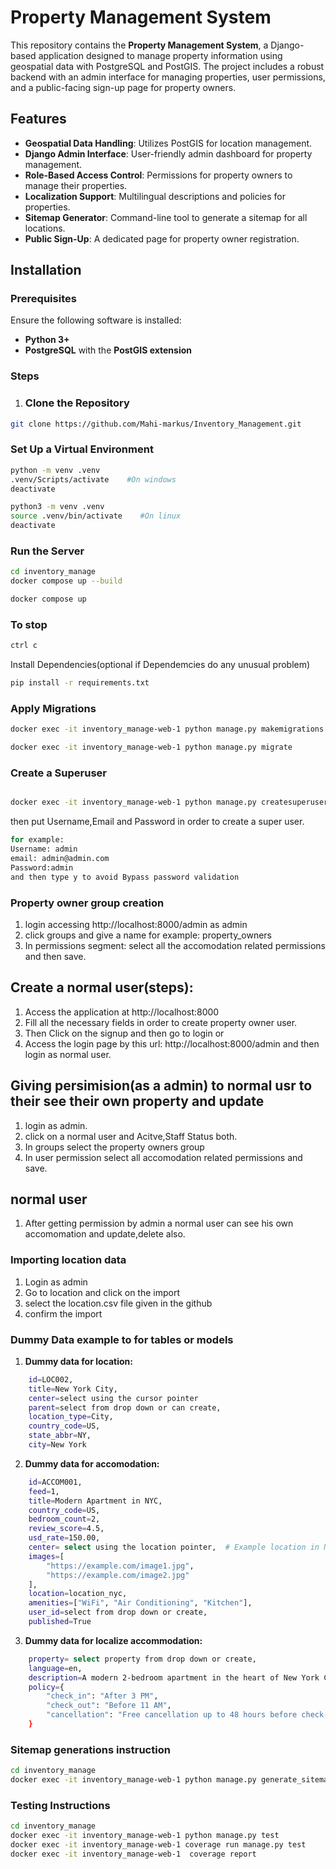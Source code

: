 # Property Management System

This repository contains the **Property Management System**, a Django-based application designed to manage property information using geospatial data with PostgreSQL and PostGIS. The project includes a robust backend with an admin interface for managing properties, user permissions, and a public-facing sign-up page for property owners.

## Features

- **Geospatial Data Handling**: Utilizes PostGIS for location management.
- **Django Admin Interface**: User-friendly admin dashboard for property management.
- **Role-Based Access Control**: Permissions for property owners to manage their properties.
- **Localization Support**: Multilingual descriptions and policies for properties.
- **Sitemap Generator**: Command-line tool to generate a sitemap for all locations.
- **Public Sign-Up**: A dedicated page for property owner registration.

## Installation

### Prerequisites

Ensure the following software is installed:

- **Python 3+**
- **PostgreSQL** with the **PostGIS extension**

### Steps

1. ### Clone the Repository ###

  ```bash
 git clone https://github.com/Mahi-markus/Inventory_Management.git

```

### Set Up a Virtual Environment

```bash
python -m venv .venv
.venv/Scripts/activate    #On windows
deactivate
```

```bash
python3 -m venv .venv
source .venv/bin/activate    #On linux
deactivate
```

### Run the Server

```bash
cd inventory_manage
docker compose up --build
```

```bash
docker compose up
```

### To stop

```bash
ctrl c

```

Install Dependencies(optional if Dependemcies do any unusual problem)

```bash
pip install -r requirements.txt
```


### Apply Migrations

```bash
docker exec -it inventory_manage-web-1 python manage.py makemigrations
```

```bash
docker exec -it inventory_manage-web-1 python manage.py migrate
```

### Create a Superuser

```bash

docker exec -it inventory_manage-web-1 python manage.py createsuperuser
```

then put Username,Email and Password in order to create a super user.

```bash
for example:
Username: admin
email: admin@admin.com
Password:admin
and then type y to avoid Bypass password validation

```

### Property owner group creation

1. login accessing http://localhost:8000/admin as admin
2. click groups and give a name for example: property_owners
3. In permissions segment: select all the accomodation related permissions and then save.

## Create a normal user(steps):

1.  Access the application at http://localhost:8000
2.  Fill all the necessary fields in order to create property owner user.
3.  Then Click on the signup and then go to login or
4.  Access the login page by this url: http://localhost:8000/admin and then login as normal user.

## Giving persimision(as a admin) to normal usr to their see their own property and update

1. login as admin.
2. click on a normal user and Acitve,Staff Status both.
3. In groups select the property owners group
4. In user permission select all accomodation related permissions and save.

## normal user

1. After getting permission by admin a normal user can see his own accomomation and update,delete also.

### Importing location data
1. Login as admin  
2. Go to location and click on the import
3. select the location.csv file given in the github
4. confirm the import

### Dummy Data example to for tables or models
1. **Dummy data for location:** 
```bash
    id=LOC002,
    title=New York City,
    center=select using the cursor pointer
    parent=select from drop down or can create,
    location_type=City,
    country_code=US,
    state_abbr=NY,
    city=New York
```



2. **Dummy data for accomodation:** 
```bash
    id=ACCOM001,
    feed=1,
    title=Modern Apartment in NYC,
    country_code=US,
    bedroom_count=2,
    review_score=4.5,
    usd_rate=150.00,
    center= select using the location pointer,  # Example location in NYC
    images=[
        "https://example.com/image1.jpg",
        "https://example.com/image2.jpg"
    ],
    location=location_nyc,
    amenities=["WiFi", "Air Conditioning", "Kitchen"],
    user_id=select from drop down or create, 
    published=True
```

3. **Dummy data for localize accommodation:**
```bash
    property= select property from drop down or create,
    language=en,
    description=A modern 2-bedroom apartment in the heart of New York City,
    policy={
        "check_in": "After 3 PM",
        "check_out": "Before 11 AM",
        "cancellation": "Free cancellation up to 48 hours before check-in."
    }
```       

### Sitemap generations instruction

```bash
cd inventory_manage
docker exec -it inventory_manage-web-1 python manage.py generate_sitemap
```


### Testing Instructions
```bash
cd inventory_manage
docker exec -it inventory_manage-web-1 python manage.py test
docker exec -it inventory_manage-web-1 coverage run manage.py test
docker exec -it inventory_manage-web-1  coverage report

```